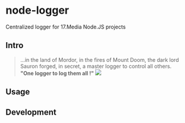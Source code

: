 # node-logger
Centralized logger for 17.Media Node.JS projects

## Intro
> ...in the land of Mordor, in the fires of Mount Doom, the dark lord Sauron forged, in secret, a master logger to control all others.  
> **"One logger to log them all !"**
> ![](https://i0.wp.com/media2.slashfilm.com/slashfilm/wp/wp-content/images/lordoftherings-ring-map.jpg)

## Usage

## Development

